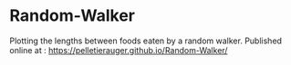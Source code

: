 # Random-Walker
Plotting the lengths between foods eaten by a random walker.
Published online at : https://pelletierauger.github.io/Random-Walker/